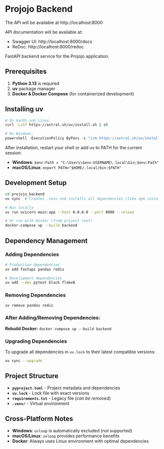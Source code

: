 # Projojo Backend

The API will be available at http://localhost:8000

API documentation will be available at:
- Swagger UI: http://localhost:8000/docs
- ReDoc: http://localhost:8000/redoc

FastAPI backend service for the Projojo application.

## Prerequisites

1. **Python 3.13** is required
2. **uv** package manager
3. **Docker & Docker Compose** (for containerized development)

## Installing uv

```bash
# On macOS and Linux.
curl -LsSf https://astral.sh/uv/install.sh | sh
```
```powershell
# On Windows.
powershell -ExecutionPolicy ByPass -c "irm https://astral.sh/uv/install.ps1 | iex"
```

After installation, restart your shell or add uv to PATH for the current session:
- **Windows**: `$env:Path = "C:\Users\$env:USERNAME\.local\bin;$env:Path"`
- **macOS/Linux**: `export PATH="$HOME/.local/bin:$PATH"`

## Development Setup

```bash
cd projojo_backend
uv sync  # Creates .venv and installs all dependencies (like npm install)

# Run locally
uv run uvicorn main:app --host 0.0.0.0 --port 8000 --reload

# Or run with Docker (from project root)
docker-compose up --build backend
```

## Dependency Management

### Adding Dependencies
```bash
# Production dependencies
uv add fastapi pandas redis

# Development dependencies
uv add --dev pytest black flake8
```

### Removing Dependencies
```bash
uv remove pandas redis
```

### After Adding/Removing Dependencies:
**Rebuild Docker:** `docker compose up --build backend`

### Upgrading Dependencies
To upgrade all dependencies in `uv.lock` to their latest compatible versions:
```bash
uv sync --upgrade
```

## Project Structure

- **`pyproject.toml`** - Project metadata and dependencies
- **`uv.lock`** - Lock file with exact versions
- **`requirements.txt`** - Legacy file (*can be removed*)
- **`.venv/`** - Virtual environment

## Cross-Platform Notes

- **Windows**: `uvloop` is automatically excluded (not supported)
- **macOS/Linux**: `uvloop` provides performance benefits
- **Docker**: Always uses Linux environment with optimal dependencies
